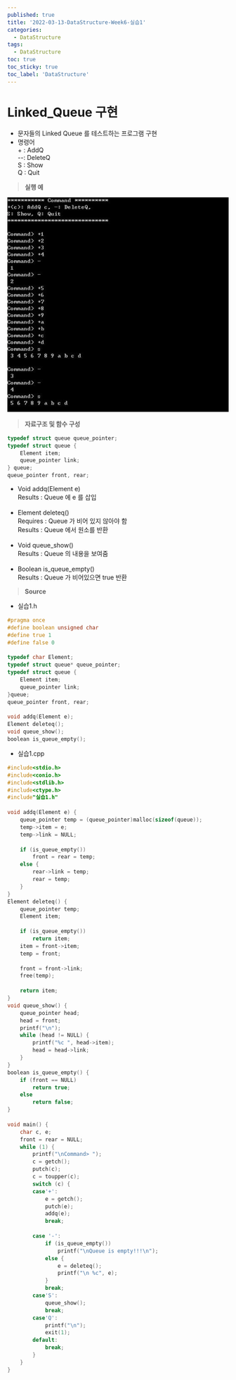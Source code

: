 ```yaml
---
published: true
title: '2022-03-13-DataStructure-Week6-실습1'
categories:
  - DataStructure
tags:
  - DataStructure
toc: true
toc_sticky: true
toc_label: 'DataStructure'
---
```


# Linked_Queue 구현

- 문자들의 Linked Queue 를 테스트하는 프로그램 구현
- 명령어  
  +<c> : AddQ  
  --: DeleteQ  
  S : Show  
  Q : Quit

> **실행 예**

![image](https://github.com/222SeungHyun/222SeungHyun.github.io/blob/master/_images/%EC%9E%90%EB%A3%8C%EA%B5%AC%EC%A1%B0%EC%99%80%EC%8B%A4%EC%8A%B5-6%EC%9E%A5-%EC%8B%A4%EC%8A%B51-1.png?raw=true)

> **자료구조 및 함수 구성**

```C
typedef struct queue queue_pointer;
typedef struct queue {
	Element item;
	queue_pointer link;
} queue;
queue_pointer front, rear;
```

- Void addq(Element e)  
  Results : Queue 에 e 를 삽입  
  <br>
- Element deleteq()  
  Requires : Queue 가 비어 있지 않아야 함  
  Results : Queue 에서 원소를 반환  
  <br>
- Void queue_show()  
  Results : Queue 의 내용을 보여줌  
  <br>
- Boolean is_queue_empty()  
  Results : Queue 가 비어있으면 true 반환

> **Source**

- 실습1.h

```C
#pragma once
#define boolean unsigned char
#define true 1
#define false 0

typedef char Element;
typedef struct queue* queue_pointer;
typedef struct queue {
	Element item;
	queue_pointer link;
}queue;
queue_pointer front, rear;

void addq(Element e);
Element deleteq();
void queue_show();
boolean is_queue_empty();
```

- 실습1.cpp

```C
#include<stdio.h>
#include<conio.h>
#include<stdlib.h>
#include<ctype.h>
#include"실습1.h"

void addq(Element e) {
	queue_pointer temp = (queue_pointer)malloc(sizeof(queue));
	temp->item = e;
	temp->link = NULL;

	if (is_queue_empty())
		front = rear = temp;
	else {
		rear->link = temp;
		rear = temp;
	}
}
Element deleteq() {
	queue_pointer temp;
	Element item;

	if (is_queue_empty())
		return item;
	item = front->item;
	temp = front;

	front = front->link;
	free(temp);

	return item;
}
void queue_show() {
	queue_pointer head;
	head = front;
	printf("\n");
	while (head != NULL) {
		printf("%c ", head->item);
		head = head->link;
	}
}
boolean is_queue_empty() {
	if (front == NULL)
		return true;
	else
		return false;
}

void main() {
	char c, e;
	front = rear = NULL;
	while (1) {
		printf("\nCommand> ");
		c = getch();
		putch(c);
		c = toupper(c);
		switch (c) {
		case'+':
			e = getch();
			putch(e);
			addq(e);
			break;

		case '-':
			if (is_queue_empty())
				printf("\nQueue is empty!!!\n");
			else {
				e = deleteq();
				printf("\n %c", e);
			}
			break;
		case'S':
			queue_show();
			break;
		case'Q':
			printf("\n");
			exit(1);
		default:
			break;
		}
	}
}
```
